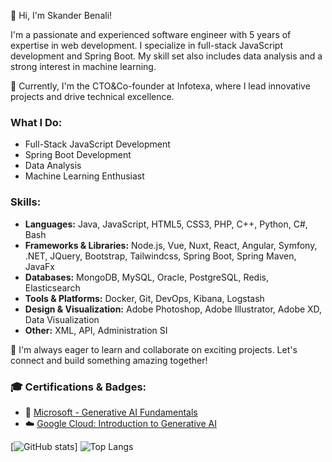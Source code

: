 👋 Hi, I'm Skander Benali!

I'm a passionate and experienced software engineer with 5 years of expertise in web development. I specialize in full-stack JavaScript development and Spring Boot. My skill set also includes data analysis and a strong interest in machine learning.

🚀 Currently, I'm the CTO&Co-founder at Infotexa, where I lead innovative projects and drive technical excellence.

### What I Do:
- Full-Stack JavaScript Development
- Spring Boot Development
- Data Analysis
- Machine Learning Enthusiast

### Skills:
- **Languages:** Java, JavaScript, HTML5, CSS3, PHP, C++, Python, C#, Bash
- **Frameworks & Libraries:** Node.js, Vue, Nuxt, React, Angular, Symfony, .NET, JQuery, Bootstrap, Tailwindcss, Spring Boot, Spring Maven, JavaFx
- **Databases:** MongoDB, MySQL, Oracle, PostgreSQL, Redis, Elasticsearch
- **Tools & Platforms:** Docker, Git, DevOps, Kibana, Logstash
- **Design & Visualization:** Adobe Photoshop, Adobe Illustrator, Adobe XD, Data Visualization
- **Other:** XML, API, Administration SI

🌟 I'm always eager to learn and collaborate on exciting projects. Let's connect and build something amazing together!

### 🎓 Certifications & Badges:
- 🏅 [Microsoft - Generative AI Fundamentals](https://learn.microsoft.com/api/achievements/share/en-us/SkanderBenali-3776/QSTZFZAE?sharingId=17AC7FD97104DEA7)
- ☁️ [Google Cloud: Introduction to Generative AI](https://www.cloudskillsboost.google/public_profiles/b4f47ee5-4676-4295-bfea-cfa9b4a54674/badges/15559592)


[![GitHub stats](https://github-readme-stats.vercel.app/api?username=skanderbenali&show_icons=true&theme=transparent)] ![Top Langs](https://github-readme-stats.vercel.app/api/top-langs/?username=skanderbenali&layout=compact&show_icons=true&theme=transparent)


